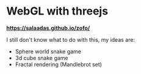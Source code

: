 # WebGL with threejs

**https://salaadas.github.io/zofo/**

I still don't know what to do with this, my ideas are:

- Sphere world snake game
- 3d cube snake game
- Fractal rendering (Mandlebrot set)
